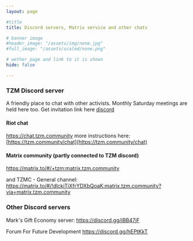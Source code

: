 ```yaml
---
layout: page

#title
title: Discord servers, Matrix service and other chats

# banner image
#header_image: "/assets/img/none.jpg"
#full_image: "/assets/scaled/none.png"

# wether page and link to it is shown
hide: false

---
```


### TZM Discord server

A friendly place to chat with other activists. Monthly Saturday meetings are held here too. Get invitation link here [discord](/discord)

#### Riot chat
https://chat.tzm.community
more instructions here: [https://tzm.community/chat](https://tzm.community/chat)

#### Matrix community (partly connected to TZM discord)
https://matrix.to/#/+tzm:matrix.tzm.community

and TZMC - General channel:
https://matrix.to/#/!dlckiTiXfrYDXbQoaK:matrix.tzm.community?via=matrix.tzm.community

### Other Discord servers
Mark's Gift Economy server: https://discord.gg/jBB47jF

Forum For Future Development https://discord.gg/hEPtKkT
